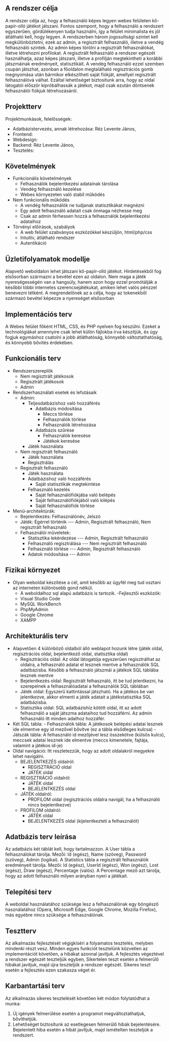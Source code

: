 
## A rendszer célja
A rendszer célja az, hogy a felhasználó képes legyen webes felületen kő-papír-olló játékot játszani.
Fontos szempont, hogy a felhasználó a rendszert egyszerűen, gördülékenyen tudja használni, így a felület minimalista és jól átlátható kell, hogy legyen.
A rendszerben három jogosultsági szintet kell megkülönböztetni, ezek az admin, a regisztrált felhasználó, illetve a vendég felhasználó szintek. 
Az admin képes törölni a regisztrált felhasználókat, illetve létrehozni profilokat. 
A regisztrált felhasználó a rendszer egészét használhatja, azaz képes játszani, illetve a profilján megtekintheti a korábbi játszmáinak eredményeit, statisztikáit.
A vendég felhasználó ezzel szemben csupán játszhat, azonban a főoldalon megtalálható regisztrációs gomb megnyomása után bármikor elkészítheti saját fiókját, amellyel regisztrált felhasználóvá válhat.
Ezáltal lehetőséget biztosítunk arra, hogy az oldal látogatói először kipróbálhassák a játékot, majd csak ezután döntsenek felhasználói fiókjuk létrehozásáról.


## Projektterv
Projektmunkások, felelősségek:
- Adatbázistervezés, annak létrehozása: Réz Levente János,
- Frontend: 
- Webdesign: 
- Backend: Réz Levente János,
- Tesztelés: 

## Követelmények
 - Funkcionális követelmények
    -  Felhasználók bejelentkezési adatainak tárolása
    -  Vendég felhasználó kezelése
    - Webes környezeten való stabil működés
 - Nem funkcionális működés
    - A vendég felhasználók ne tudjanak statisztikákat megnézni
    - Egy adott felhasználó adatait csak önmaga nézhesse meg
    - Csak az admin férhessen hozzá a felhasználók bejelentkezési adataihoz
 - Törvényi előírások, szabályok
    - A web felület szabványos eszközökkel készüljön, html/php/css
    - Intuitív, átlátható rendszer
    - Autentikáció

## Üzletifolyamatok modellje
Alapvető weboldalon lehet játszani kő-papír-olló játékot. Hirdetésekből fog elsősorban származni a bevétel ezen az oldalon. Nem maga a játék nyereségességén van a hangsúly, hanem azon hogy ezzel promótálják a későbbi többi internetes szerencsejátékukat, amiken lehet valós pénzzel benevezni tétként. A megrendelőnek az a célja, hogy az tokenekből származó bevétel képezze a nyereséget elsősorban

## Implementációs terv

A Webes felület főként HTML, CSS, és PHP nyelven fog készülni.
Ezeket a technológiákat amennyire csak lehet külön fájlokba írva készítjük, 
és úgy fogjuk egymáshoz csatolni a jobb átláthatóság,
könnyebb változtathatóság, és könnyebb bővítés érdekében.

## Funkcionális terv
   - Rendszerszereplők
      - Nem regisztrált játékosok
      - Regisztrált játékosok
      - Admin
   - Rendszerhasználati esetek és lefutásaik
      - Admin:
         - Teljesdatbázishoz való hozzáférés
            - Adatbázis módosítása
               - Meccs törlése
               - Felhasználók törlése
               - Felhasználók létrehozása
            - Adatbázis szűrése
               - Felhasználók keresése
               - Játékok keresése
         - Játék használata
      - Nem regisztrált felhasználó
         - Játék használata
         - Regisztrálás
      - Regisztrált felhasználó
         - Játék használata
         - Adatbázishoz való hozzáférés
            - Saját statisztikák megtekintése
         - Felhasználó kezelés
            - Saját felhasználófiókjába való belépés
            - Saját felhasználófiókjából való kilépés
            - Saját felhasználófiók törlése
   - Menü-architektúrák:
      - Bejelentkezés: Felhasználónév, Jelszó
      - Játék: Egérrel történik --- Admin, Regisztrált felhasználó, Nem regisztrált felhasználó
      - Felhasználói műveletek:
         - Statisztika lekérdezése --- Admin, Regisztrált felhasználó
         - Felhasználó regisztrálása --- Nem regisztrált felhasználó
         - Felhasználó törlése --- Admin, Regisztrált felhasználó
         - Adatok módosítása --- Admin

## Fizikai környezet
   - Olyan weboldal készítése a cél, amit később az ügyfél meg tud osztani az interneten különösebb gond nélkül.
      - A weboldalhoz sql alapú adatbázis is tartozik.
   -Fejlesztői eszközök:
      - Visual Studio Code
      - MySQL WorkBench
      - PhpMyAdmin
      - Google Chrome
      - XAMPP
   
## Architekturális terv
   - Alapvetően 4 különböző oldalból álló weblapot hozunk létre (játék oldal, regisztrációs oldal, bejelentkező oldal, statisztika oldal)
      - Regisztrációs oldal: Az oldal látogatója egyszerűen regisztrálhat az oldalra, a felhasználó adatai el lesznek mentve a felhasználók SQL adatbázisba. Később a felhasználó játszmái a játékok SQL táblába lesznek mentve
      - Bejelentkezés oldal: Regisztrált felhasználó, itt be tud jelentkezni, ha szerepelnek a felhasználóadatai a felhasználók SQL táblában
      - Játék oldal: Egyszerű kattintással játszható. Ha a játékos be van jelentkezve, akkor elmenti a játék adatait a játékstatisztika SQL adatbázisba.
      - Statisztika oldal: SQL adatbázishiz kötött oldal, itt az adott felhasználó a saját játszma adataihoz tud hozzáférni. Az admin felhasználó itt minden adathoz hozzáfér.
   - 	Két SQL tábla:
      - Felhasználók tábla: A játékosok belépési adatai lesznek ide elmentve egy id mezővel bővítve (ez a tábla elsődleges kulcsa)
      - Játszák tábla: A felhasználó id mezőjével lesz összekötve (külsős kulcs), meccsek adatai lesznek ide elmentve (meccs kimenetele, fajtája, valamint a játékos id-je)
   - Oldal navigáció:
      Itt reszletezzük, hogy az adott oldalakról megyekre lehet navigálni.
      - BEJELENTKEZÉS oldalról:
         - REGISZTRÁCIÓ oldal
         - JÁTÉK oldal
      - REGISZTRÁCIÓ oldalról:
         - JÁTÉK oldal
         - BEJELENTKEZÉS oldal
      - JÁTÉK oldalról:
         - PROFILOM oldal (regisztrációs oldalra navigál, ha a felhasználó nincs bejelentkezve)
      - PROFILOM oldalról:
         - JÁTÉK oldal
         - BEJELENTKEZÉS oldal (kijelentkezteti a felhasználót)
      


## Adatbázis terv leírása

Az adatbázis két táblát kell, hogy tartalmazzon.
A User tábla a felhasználókat tárolja.
Mezői: Id (egész), Name (szöveg), Password (szöveg), Admin (logikai).
A Statistics tábla a regisztrált felhasználók eredményeit tárolja.
Mezői: Id (egész), UserId (egész), Won (egész), Lost (egész), Draw (egész), Percentage (valós).
A Percentage mező azt tárolja, hogy az adott felhasználó milyen arányban nyeri a játékait.


## Telepítési terv
A weboldal használatához szüksége lesz a felhasználónak egy böngésző használatához
(Opera, Microsoft Edge, Google Chrome, Mozilla Firefox), 
más egyébre nincs szüksége a felhasználónak.

## Tesztterv

Az alkalmazás fejlesztését végigkíséri a folyamatos tesztelés, melyben mindenki részt vesz. 
Minden egyes funkciót tesztelünk közvetlen az implementációt követően, a hibákat azonnal javítjuk.
A fejlesztés végeztével a rendszer egészét teszteljük egyben,
Sikertelen teszt esetén a felmerülő hibákat javítjuk, majd újra teszteljük a rendszer egészét.
Sikeres teszt esetén a fejlesztés ezen szakasza véget ér.

## Karbantartási terv

Az alkalmazás sikeres tesztelését követően két módon folytatódhat a munka:
1) Új igények felmerülése esetén a programot megváltoztathatjuk, bővíthetjük.
2) Lehetőséget biztosítunk az esetlegesen felmerülő hibák bejelentésére.
   Bejelentett hiba esetén a hibát javítjuk, majd ismételten teszteljük a rendszert.



